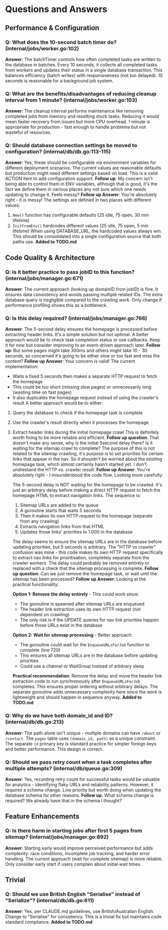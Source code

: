 # Questions and Answers

## Performance & Configuration

### Q: What does the 10-second batch timer do? (internal/jobs/worker.go:102)

**Answer**: The batchTimer controls how often completed tasks are written to the database in batches. Every 10 seconds, it collects all completed tasks from workers and updates their status in a single database transaction. This balances efficiency (batch writes) with responsiveness (not too delayed). 10 seconds is reasonable for a background job system.

### Q: What are the benefits/disadvantages of reducing cleanup interval from 1 minute? (internal/jobs/worker.go:103)

**Answer**: The cleanup interval performs maintenance like removing completed jobs from memory and resetting stuck tasks. Reducing it would mean faster recovery from issues but more CPU overhead. 1 minute is appropriate for production - fast enough to handle problems but not wasteful of resources.

### Q: Should database connection settings be moved to configuration? (internal/db/db.go:113-115)

**Answer**: Yes, these should be configurable via environment variables for different deployment scenarios. The current values are reasonable defaults but production might need different settings based on load. This is a valid ACTION item to add configuration support.
**Follow up**: My concern isn't being able to control them in ENV variables, although that is good, it's the fact we define them in various places any not sure which one needs updating to change it. Feels messy?
**Follow up Answer**: You're absolutely right - it is messy! The settings are defined in two places with different values:

1. `New()` function has configurable defaults (25 idle, 75 open, 30 min lifetime)
2. `InitFromEnv()` hardcodes different values (25 idle, 75 open, 5 min lifetime)
   When using DATABASE_URL, the hardcoded values always win. This should be consolidated into a single configuration source that both paths use.
   **Added to TODO.md**

## Code Quality & Architecture

### Q: Is it better practice to pass jobID to this function? (internal/jobs/manager.go:671)

**Answer**: The current approach (looking up domainID from jobID) is fine. It ensures data consistency and avoids passing multiple related IDs. The extra database query is negligible compared to the crawling work. Only change if performance profiling shows this as a bottleneck.

### Q: Is this delay required? (internal/jobs/manager.go:766)

**Answer**: The 5-second delay ensures the homepage is processed before extracting header links. It's a simple solution but not optimal. A better approach would be to check task completion status or use callbacks. Keep it for now but consider improving to an event-driven approach later.
**Follow up**: But some pages might take 300ms and others might take 10 - 30 seconds, so concerned it's going to be either slow or too fast and miss the content?
**Follow up Answer**: Your concern is valid! The current implementation:

- Waits a fixed 5 seconds then makes a separate HTTP request to fetch the homepage
- This could be too short (missing slow pages) or unnecessarily long (wasting time on fast pages)
- It also duplicates the homepage request instead of using the crawler's result
  A better approach would be to either:

1. Query the database to check if the homepage task is complete
2. Use the crawler's result directly when it processes the homepage
3. Extract header links during the initial homepage crawl
   This is definitely worth fixing to be more reliable and efficient.
   **Follow up question**: That doesn't make any sense, why is the initial 5second delay there? Is it waiting for the sitemap crawl to complete? The purpose of this is not related to the sitemap crawling, it's purpose is to set priorities for certain links that appear in the nav. So it shouldn't be worried about the existing homepage task, which almost certainly hasn't started yet. I don't undrestand the HTTP vs. crawler result.
   **Follow up Answer**: You're absolutely right - I misunderstood the code flow. Looking more carefully:

   The 5-second delay is NOT waiting for the homepage to be crawled. It's just an arbitrary delay before making a direct HTTP request to fetch the homepage HTML to extract navigation links. The sequence is:

   1. Sitemap URLs are added to the queue
   2. A goroutine starts that waits 5 seconds
   3. Then it makes its own HTTP request to the homepage (separate from any crawling)
   4. Extracts navigation links from that HTML
   5. Updates those links' priorities to 1.000 in the database

   The delay seems to ensure the sitemap URLs are in the database before updating priorities, but 5 seconds is arbitrary. The "HTTP vs crawler" confusion was mine - this code makes its own HTTP request specifically to extract nav links for prioritisation, completely separate from the crawler workers. The delay could probably be removed entirely or replaced with a check that the sitemap processing is complete.
   **Follow up question**: Can we just remove the homepage task, or wait until the sitemap has been processed?
   **Follow up Answer**: Looking at the practical functionality:

   **Option 1: Remove the delay entirely** - This could work since:

   - The goroutine is spawned after sitemap URLs are enqueued
   - The header link extraction uses its own HTTP request (not dependent on crawling)
   - The only risk is if the UPDATE queries for nav link priorities happen before those URLs exist in the database

   **Option 2: Wait for sitemap processing** - Better approach:

   - The goroutine could wait for the `EnqueueURLsForJob` function to complete (line 720)
   - This ensures all sitemap URLs are in the database before updating priorities
   - Could use a channel or WaitGroup instead of arbitrary sleep

   **Practical recommendation**: Remove the delay and move the header link extraction code to run synchronously after `EnqueueURLsForJob` completes. This ensures proper ordering without arbitrary delays. The separate goroutine adds unnecessary complexity here since the work is lightweight and should happen in sequence anyway.
   **Added to TODO.md**

### Q: Why do we have both domain_id and ID? (internal/db/db.go:213)

**Answer**: The path alone isn't unique - multiple domains can have `/about` or `/contact`. The `pages` table uses `(domain_id, path)` as a unique constraint. The separate `id` primary key is standard practice for simpler foreign keys and better performance. This design is correct.

### Q: Should we pass retry count when a task completes after multiple attempts? (internal/db/queue.go:309)

**Answer**: Yes, recording retry count for successful tasks would be valuable for analytics - identifying flaky URLs and reliability patterns. However, it requires a schema change. Low priority but worth doing when updating the database schema for other reasons.
**Follow up**: What schema change is required? We already have that in the schema I thought?

## Feature Enhancements

### Q: Is there harm in starting jobs after first 5 pages from sitemap? (internal/jobs/manager.go:892)

**Answer**: Starting early would improve perceived performance but adds complexity: race conditions, incomplete job tracking, and harder error handling. The current approach (wait for complete sitemap) is more reliable. Only consider early start if users complain about initial wait times.

## Trivial

### Q: Should we use British English "Serialise" instead of "Serialize"? (internal/db/db.go:611)

**Answer**: Yes, per CLAUDE.md guidelines, use British/Australian English. Change to "Serialise" for consistency. This is a trivial fix but maintains code standard compliance.
**Added to TODO.md**
